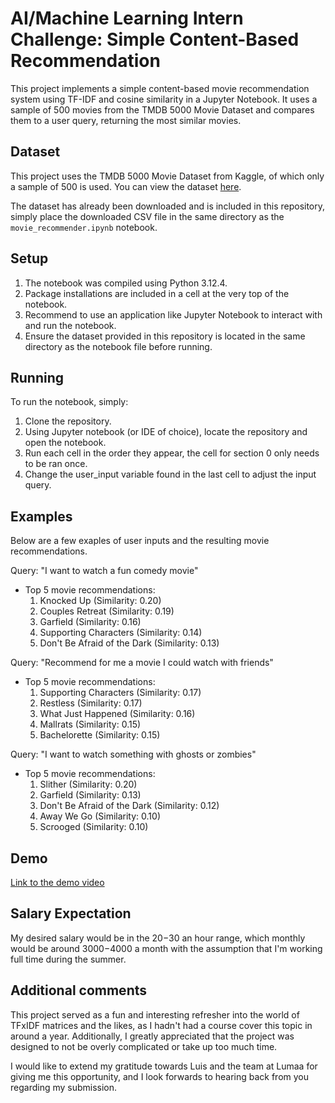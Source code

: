 # AI/Machine Learning Intern Challenge: Simple Content-Based Recommendation

This project implements a simple content-based movie recommendation system using TF-IDF
and cosine similarity in a Jupyter Notebook. It uses a sample of 500 movies from the
TMDB 5000 Movie Dataset and compares them to a user query, returning the most similar
movies.

## Dataset

This project uses the TMDB 5000 Movie Dataset from Kaggle, of which only a sample of 500 
is used. You can view the dataset [here](https://www.kaggle.com/tmdb/tmdb-movie-metadata).

The dataset has already been downloaded and is included in this repository, 
simply place the downloaded CSV file in the same directory as the
 `movie_recommender.ipynb` notebook.

## Setup

1. The notebook was compiled using Python 3.12.4.
2. Package installations are included in a cell at the very top of the notebook.
3. Recommend to use an application like Jupyter Notebook to interact with and run the 
notebook.
4. Ensure the dataset provided in this repository is located in the same directory as 
the notebook file before running.

## Running

To run the notebook, simply:
1. Clone the repository.
2. Using Jupyter notebook (or IDE of choice), locate the repository and open the notebook.
3. Run each cell in the order they appear, the cell for section 0 only needs to be ran once.
4. Change the user_input variable found in the last cell to adjust the input query.

## Examples

Below are a few exaples of user inputs and the resulting movie recommendations.

Query: "I want to watch a fun comedy movie"
* Top 5 movie recommendations:
   1. Knocked Up (Similarity: 0.20)
   2. Couples Retreat (Similarity: 0.19)
   3. Garfield (Similarity: 0.16)
   4. Supporting Characters (Similarity: 0.14)
   5. Don't Be Afraid of the Dark (Similarity: 0.13)

Query: "Recommend for me a movie I could watch with friends"
* Top 5 movie recommendations:
   1. Supporting Characters (Similarity: 0.17)
   2. Restless (Similarity: 0.17)
   3. What Just Happened (Similarity: 0.16)
   4. Mallrats (Similarity: 0.15)
   5. Bachelorette (Similarity: 0.15)

Query: "I want to watch something with ghosts or zombies"
* Top 5 movie recommendations:
   1. Slither (Similarity: 0.20)
   2. Garfield (Similarity: 0.13)
   3. Don't Be Afraid of the Dark (Similarity: 0.12)
   4. Away We Go (Similarity: 0.10)
   5. Scrooged (Similarity: 0.10)

## Demo

[Link to the demo video](https://www.youtube.com/watch?v=rVwNgm1MWI8)

## Salary Expectation
My desired salary would be in the $20-$30 an hour range, which monthly would be around 
$3000-$4000 a month with the assumption that I'm working full time during the summer.

## Additional comments
This project served as a fun and interesting refresher into the world of TFxIDF matrices and 
the likes, as I hadn't had a course cover this topic in around a year. Additionally, I greatly 
appreciated that the project was designed to not be overly complicated or take up too much time.

I would like to extend my gratitude towards Luis and the team at Lumaa for giving me this 
opportunity, and I look forwards to hearing back from you regarding my submission.

